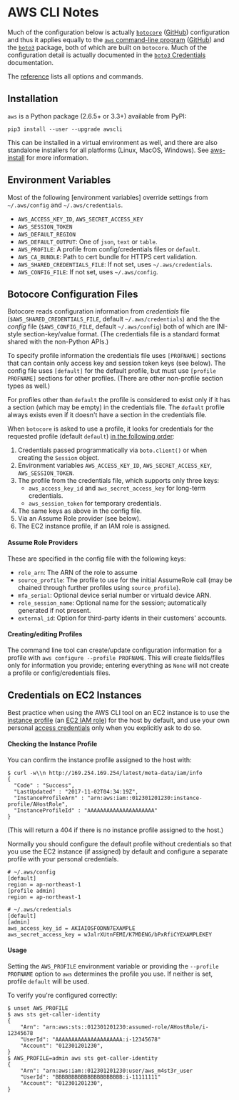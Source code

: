 AWS CLI Notes
=============

Much of the configuration below is actually [`botocore`]
([GitHub][botocore-github]) configuration and thus it applies equally
to the [`aws` command-line program][awscli] ([GitHub][awscli-github])
and the [`boto3`] package, both of which are built on `botocore`. Much
of the configuration detail is actually documented in the [`boto3`
Credentials][boto3-cred] documentation.

The [reference] lists all options and commands.


Installation
------------

`aws` is a Python package (2.6.5+ or 3.3+) available from PyPI:

    pip3 install --user --upgrade awscli

This can be installed in a virtual environment as well, and there are
also standalone installers for all platforms (Linux, MacOS, Windows).
See [aws-install] for more information.


Environment Variables
---------------------

Most of the following [environment variables] override settings from
`~/.aws/config` and `~/.aws/credentials`.

- `AWS_ACCESS_KEY_ID`, `AWS_SECRET_ACCESS_KEY`
- `AWS_SESSION_TOKEN`
- `AWS_DEFAULT_REGION`
- `AWS_DEFAULT_OUTPUT`: One of `json`, `text` or `table`.
- `AWS_PROFILE`: A profile from config/credentials files or `default`.
- `AWS_CA_BUNDLE`: Path to cert bundle for HTTPS cert validation.
- `AWS_SHARED_CREDENTIALS_FILE`: If not set, uses `~/.aws/credentials`.
- `AWS_CONFIG_FILE`: If not set, uses `~/.aws/config`.


Botocore Configuration Files
----------------------------

Botocore reads configuration information from _credentials_ file
(`$AWS_SHARED_CREDENTIALS_FILE`, default `~/.aws/credentials`) and the
the _config_ file (`$AWS_CONFIG_FILE`, default `~/.aws/config`) both
of which are INI-style section-key/value format. (The credentials file
is a standard format shared with the non-Python APIs.)

To specify profile information the credentials file uses `[PROFNAME]`
sections that can contain only access key and session token keys (see
below). The config file uses `[default]` for the default profile, but
must use `[profile PROFNAME]` sections for other profiles. (There are
other non-profile section types as well.)

For profiles other than `default` the profile is considered to exist
only if it has a section (which may be empty) in the credentials file.
The `default` profile always exists even if it doesn't have a section
in the credentials file.

When `botocore` is asked to use a profile, it looks for credentials
for the requested profile (default `default`) [in the
following order][boto3-cred]:

1. Credentials passed programmatically via `boto.client()` or when
   creating the `Session` object.
2. Environment variables `AWS_ACCESS_KEY_ID`, `AWS_SECRET_ACCESS_KEY`,
   `AWS_SESSION_TOKEN`.
3. The profile from the credentials file, which supports only three keys:
   - `aws_access_key_id` and `aws_secret_access_key` for long-term
     credentials.
   - `aws_session_token` for temporary credentials.
4. The same keys as above in the config file.
5. Via an Assume Role provider (see below).
6. The EC2 instance profile, if an IAM role is assigned.

#### Assume Role Providers

These are specified in the config file with the following keys:
- `role_arn`: The ARN of the role to assume
- `source_profile`: The profile to use for the initial AssumeRole call
  (may be chained through further profiles using `source_profile`).
- `mfa_serial`: Optional device serial number or virtuald device ARN.
- `role_session_name`: Optional name for the session; automatically
  generated if not present.
- `external_id`: Option for third-party idents in their customers' accounts.

#### Creating/editing Profiles

The command line tool can create/update configuration information for
a profile with `aws configure --profile PROFNAME`. This will create
fields/files only for information you provide; entering everything as
`None` will not create a profile or config/credentials files.


Credentials on EC2 Instances
----------------------------

Best practice when using the AWS CLI tool on an EC2 instance is to use
the [instance profile][instprof] (an [EC2 IAM role]) for the host by
default, and use your own personal [access credentials][creds] only
when you explicitly ask to do so.

#### Checking the Instance Profile

You can confirm the instance profile assigned to the host with:

    $ curl -w\\n http://169.254.169.254/latest/meta-data/iam/info
    {
      "Code" : "Success",
      "LastUpdated" : "2017-11-02T04:34:19Z",
      "InstanceProfileArn" : "arn:aws:iam::012301201230:instance-profile/AHostRole",
      "InstanceProfileId" : "AAAAAAAAAAAAAAAAAAAAA"
    }

(This will return a 404 if there is no instance profile assigned to
the host.)

Normally you should configure the default profile without credentials
so that you use the EC2 instance (if assigned) by default and
configure a separate profile with your personal credentials.

    # ~/.aws/config
    [default]
    region = ap-northeast-1
    [profile admin]
    region = ap-northeast-1

    # ~/.aws/credentials
    [default]
    [admin]
    aws_access_key_id = AKIAIOSFODNN7EXAMPLE
    aws_secret_access_key = wJalrXUtnFEMI/K7MDENG/bPxRfiCYEXAMPLEKEY

#### Usage

Setting the `AWS_PROFILE` environment variable or providing the
`--profile PROFNAME` option to `aws` determines the profile you use.
If neither is set, profile `default` will be used.

To verify you're configured correctly:

    $ unset AWS_PROFILE
    $ aws sts get-caller-identity
    {
        "Arn": "arn:aws:sts::012301201230:assumed-role/AHostRole/i-12345678
        "UserId": "AAAAAAAAAAAAAAAAAAAAA:i-12345678"
        "Account": "012301201230",
    }
    $ AWS_PROFILE=admin aws sts get-caller-identity
    {
        "Arn": "arn:aws:iam::012301201230:user/aws_m4st3r_user
        "UserId": "BBBBBBBBBBBBBBBBBBBBB:i-11111111"
        "Account": "012301201230",
    }



<!-------------------------------------------------------------------->
[EC2 IAM Role]: https://docs.aws.amazon.com/AWSEC2/latest/UserGuide/iam-roles-for-amazon-ec2.html
[`boto3`]: https://github.com/boto/boto3
[`botocore`]: https://botocore.amazonaws.com/v1/documentation/api/latest/index.html
[aws-install]: https://docs.aws.amazon.com/cli/latest/userguide/installing.html
[awscli-github]: https://github.com/aws/aws-cli
[awscli]: https://aws.amazon.com/cli/
[boto3-cred]: https://boto3.amazonaws.com/v1/documentation/api/latest/guide/configuration.html
[botocore-github]: https://github.com/boto/botocore
[creds]: https://docs.aws.amazon.com/general/latest/gr/aws-security-credentials.html
[environment variable]: https://docs.aws.amazon.com/cli/latest/userguide/cli-environment.html
[instprof]: http://docs.aws.amazon.com/IAM/latest/UserGuide/id_roles_use_switch-role-ec2.html
[reference]: https://docs.aws.amazon.com/cli/latest/reference/
